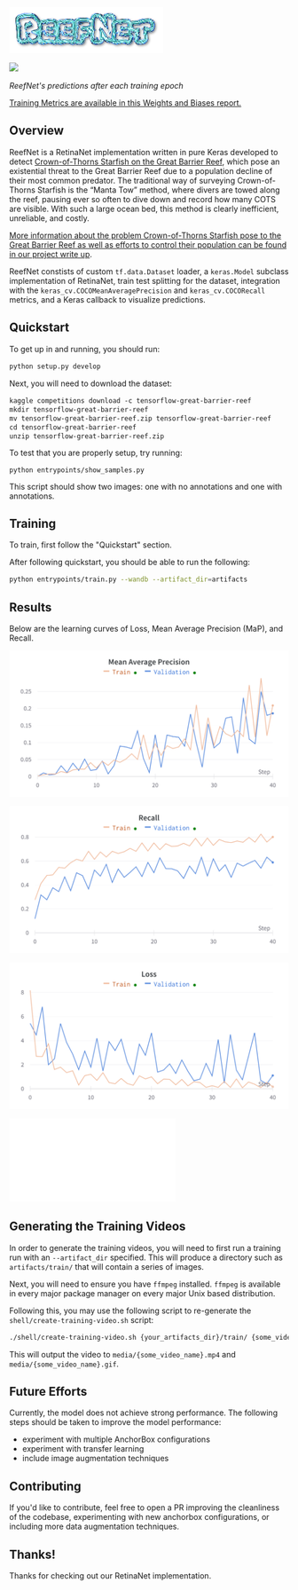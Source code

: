 ![reefnet logo](media/reefnet.png)

<img src="media/learning_process.gif" width="400px"/>

*ReefNet's predictions after each training epoch*

[Training Metrics are available in this Weights and Biases report.](https://wandb.ai/reef-net/reef-net/reports/ReefNet-Training--VmlldzoyMTQzMzcz?accessToken=u1i71ro4gv2mjjcyizen6u9bp7ohg14rvc3oxy0gs06df56s9wu18ii4ke6bs8n7)

## Overview

ReefNet is a RetinaNet implementation written in pure Keras developed to detect
[Crown-of-Thorns Starfish on the Great Barrier Reef](https://www.kaggle.com/competitions/tensorflow-great-barrier-reef/overview), which pose an existential threat to the Great Barrier Reef due to a population decline of their most common predator.
The traditional way of surveying Crown-of-Thorns Starfish is the “Manta Tow” method, where divers are towed along the reef, pausing ever so often to dive down and record how many COTS are visible. With such a large ocean bed, this method is clearly inefficient, unreliable, and costly.

[More information about the problem Crown-of-Thorns Starfish pose to the Great Barrier Reef as well as efforts to control their population can be found in our project write up](media/final_report.pdf).

ReefNet constists of custom `tf.data.Dataset` loader, a `keras.Model` subclass
implementation of RetinaNet, train test splitting for the dataset,
integration with the `keras_cv.COCOMeanAveragePrecision` and
`keras_cv.COCORecall` metrics, and a Keras callback to visualize
predictions.

## Quickstart

To get up in and running, you should run:
```bash
python setup.py develop
```

Next, you will need to download the dataset:
```
kaggle competitions download -c tensorflow-great-barrier-reef
mkdir tensorflow-great-barrier-reef
mv tensorflow-great-barrier-reef.zip tensorflow-great-barrier-reef
cd tensorflow-great-barrier-reef
unzip tensorflow-great-barrier-reef.zip
```

To test that you are properly setup, try running:

```
python entrypoints/show_samples.py
```

This script should show two images: one with no annotations and one with annotations.

## Training

To train, first follow the "Quickstart" section.

After following quickstart, you should be able to run the following:

```bash
python entrypoints/train.py --wandb --artifact_dir=artifacts
```

## Results

Below are the learning curves of Loss, Mean Average Precision (MaP), and Recall.

![Mean Average Precision](media/mean_average_precision_chart.png)

![Recall](media/recall_chart.png)

![Loss](media/loss.png)

![Full results are available in our project write up](media/final_report.pdf)

## Generating the Training Videos

In order to generate the training videos, you will need to first run a training run with
an `--artifact_dir` specified.  This will produce a directory such as `artifacts/train/`
that will contain a series of images.

Next, you will need to ensure you have `ffmpeg` installed.  `ffmpeg` is available in
every major package manager on every major Unix based distribution.

Following this, you may use the following script to re-generate the
`shell/create-training-video.sh` script:

```bash
./shell/create-training-video.sh {your_artifacts_dir}/train/ {some_video_name}
```

This will output the video to `media/{some_video_name}.mp4` and
`media/{some_video_name}.gif`.

## Future Efforts

Currently, the model does not achieve strong performance.  The following steps should be taken to
improve the model performance:

- experiment with multiple AnchorBox configurations
- experiment with transfer learning
- include image augmentation techniques

## Contributing

If you'd like to contribute, feel free to open a PR improving the cleanliness of the codebase,
experimenting with new anchorbox configurations, or including more data augmentation techniques.

## Thanks!
Thanks for checking out our RetinaNet implementation.
